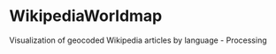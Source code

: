 WikipediaWorldmap
=================

Visualization of geocoded Wikipedia articles by language - Processing
